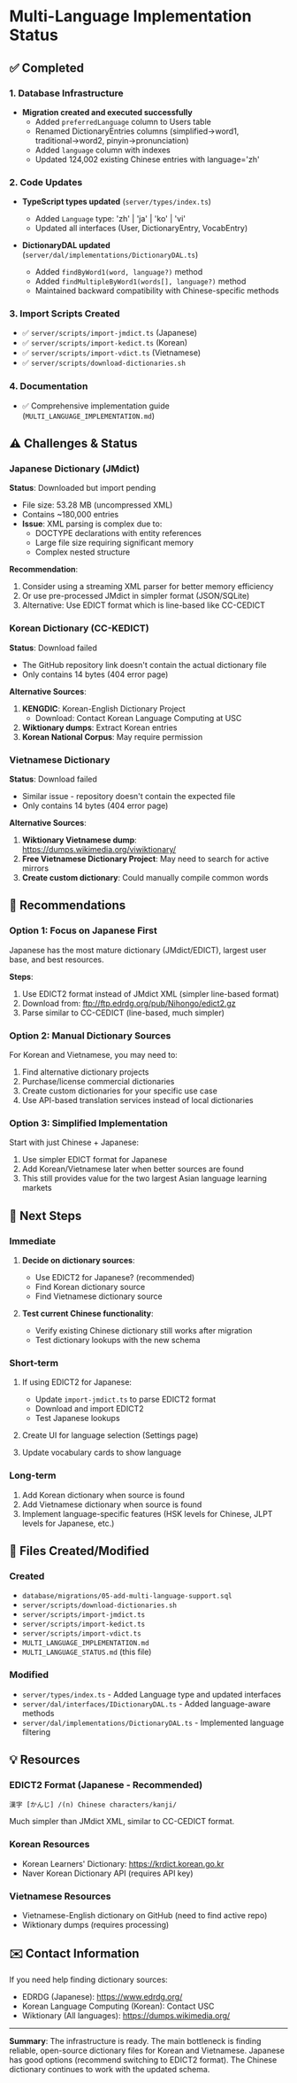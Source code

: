 # Multi-Language Implementation Status

## ✅ Completed

### 1. Database Infrastructure
- **Migration created and executed successfully**
  - Added `preferredLanguage` column to Users table
  - Renamed DictionaryEntries columns (simplified→word1, traditional→word2, pinyin→pronunciation)
  - Added `language` column with indexes
  - Updated 124,002 existing Chinese entries with language='zh'

### 2. Code Updates
- **TypeScript types updated** (`server/types/index.ts`)
  - Added `Language` type: 'zh' | 'ja' | 'ko' | 'vi'
  - Updated all interfaces (User, DictionaryEntry, VocabEntry)
  
- **DictionaryDAL updated** (`server/dal/implementations/DictionaryDAL.ts`)
  - Added `findByWord1(word, language?)` method
  - Added `findMultipleByWord1(words[], language?)` method
  - Maintained backward compatibility with Chinese-specific methods

### 3. Import Scripts Created
- ✅ `server/scripts/import-jmdict.ts` (Japanese)
- ✅ `server/scripts/import-kedict.ts` (Korean)
- ✅ `server/scripts/import-vdict.ts` (Vietnamese)
- ✅ `server/scripts/download-dictionaries.sh`

### 4. Documentation
- ✅ Comprehensive implementation guide (`MULTI_LANGUAGE_IMPLEMENTATION.md`)

## ⚠️ Challenges & Status

### Japanese Dictionary (JMdict)
**Status**: Downloaded but import pending
- File size: 53.28 MB (uncompressed XML)
- Contains ~180,000 entries
- **Issue**: XML parsing is complex due to:
  - DOCTYPE declarations with entity references
  - Large file size requiring significant memory
  - Complex nested structure

**Recommendation**: 
1. Consider using a streaming XML parser for better memory efficiency
2. Or use pre-processed JMdict in simpler format (JSON/SQLite)
3. Alternative: Use EDICT format which is line-based like CC-CEDICT

### Korean Dictionary (CC-KEDICT)
**Status**: Download failed
- The GitHub repository link doesn't contain the actual dictionary file
- Only contains 14 bytes (404 error page)

**Alternative Sources**:
1. **KENGDIC**: Korean-English Dictionary Project
   - Download: Contact Korean Language Computing at USC
2. **Wiktionary dumps**: Extract Korean entries
3. **Korean National Corpus**: May require permission

### Vietnamese Dictionary
**Status**: Download failed
- Similar issue - repository doesn't contain the expected file
- Only contains 14 bytes (404 error page)

**Alternative Sources**:
1. **Wiktionary Vietnamese dump**: https://dumps.wikimedia.org/viwiktionary/
2. **Free Vietnamese Dictionary Project**: May need to search for active mirrors
3. **Create custom dictionary**: Could manually compile common words

## 🎯 Recommendations

### Option 1: Focus on Japanese First
Japanese has the most mature dictionary (JMdict/EDICT), largest user base, and best resources.

**Steps**:
1. Use EDICT2 format instead of JMdict XML (simpler line-based format)
2. Download from: ftp://ftp.edrdg.org/pub/Nihongo/edict2.gz
3. Parse similar to CC-CEDICT (line-based, much simpler)

### Option 2: Manual Dictionary Sources
For Korean and Vietnamese, you may need to:
1. Find alternative dictionary projects
2. Purchase/license commercial dictionaries
3. Create custom dictionaries for your specific use case
4. Use API-based translation services instead of local dictionaries

### Option 3: Simplified Implementation
Start with just Chinese + Japanese:
1. Use simpler EDICT format for Japanese
2. Add Korean/Vietnamese later when better sources are found
3. This still provides value for the two largest Asian language learning markets

## 📝 Next Steps

### Immediate
1. **Decide on dictionary sources**:
   - Use EDICT2 for Japanese? (recommended)
   - Find Korean dictionary source
   - Find Vietnamese dictionary source

2. **Test current Chinese functionality**:
   - Verify existing Chinese dictionary still works after migration
   - Test dictionary lookups with the new schema

### Short-term
1. If using EDICT2 for Japanese:
   - Update `import-jmdict.ts` to parse EDICT2 format
   - Download and import EDICT2
   - Test Japanese lookups

2. Create UI for language selection (Settings page)

3. Update vocabulary cards to show language

### Long-term
1. Add Korean dictionary when source is found
2. Add Vietnamese dictionary when source is found
3. Implement language-specific features (HSK levels for Chinese, JLPT levels for Japanese, etc.)

## 🔧 Files Created/Modified

### Created
- `database/migrations/05-add-multi-language-support.sql`
- `server/scripts/download-dictionaries.sh`
- `server/scripts/import-jmdict.ts`
- `server/scripts/import-kedict.ts`
- `server/scripts/import-vdict.ts`
- `MULTI_LANGUAGE_IMPLEMENTATION.md`
- `MULTI_LANGUAGE_STATUS.md` (this file)

### Modified
- `server/types/index.ts` - Added Language type and updated interfaces
- `server/dal/interfaces/IDictionaryDAL.ts` - Added language-aware methods
- `server/dal/implementations/DictionaryDAL.ts` - Implemented language filtering

## 💡 Resources

### EDICT2 Format (Japanese - Recommended)
```
漢字 [かんじ] /(n) Chinese characters/kanji/
```
Much simpler than JMdict XML, similar to CC-CEDICT format.

### Korean Resources
- Korean Learners' Dictionary: https://krdict.korean.go.kr
- Naver Korean Dictionary API (requires API key)

### Vietnamese Resources
- Vietnamese-English dictionary on GitHub (need to find active repo)
- Wiktionary dumps (requires processing)

## ✉️ Contact Information

If you need help finding dictionary sources:
- EDRDG (Japanese): https://www.edrdg.org/
- Korean Language Computing (Korean): Contact USC
- Wiktionary (All languages): https://dumps.wikimedia.org/

---

**Summary**: The infrastructure is ready. The main bottleneck is finding reliable, open-source dictionary files for Korean and Vietnamese. Japanese has good options (recommend switching to EDICT2 format). The Chinese dictionary continues to work with the updated schema.
